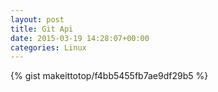 ```yaml
---
layout: post                                                                                                              
title: Git Api                                                                                                                       
date: 2015-03-19 14:28:07+00:00                                                                                                                        
categories: Linux                                                                                                                
---                                                                                                                              
```


{% gist makeittotop/f4bb5455fb7ae9df29b5 %}                                                                                                           


